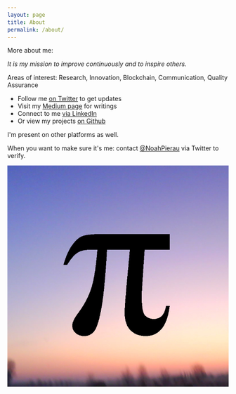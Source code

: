 ```yaml
---
layout: page
title: About
permalink: /about/
---
```


More about me: 

*It is my mission to improve continuously and to inspire others.*

Areas of interest: Research, Innovation, Blockchain, Communication, Quality Assurance

- Follow me [on Twitter][twitter] to get updates
- Visit my [Medium page][medium] for writings
- Connect to me [via LinkedIn][linkedin]
- Or view my projects [on Github][github]

I'm present on other platforms as well.

When you want to make sure it's me: 
contact [@NoahPierau][twitter] via Twitter to verify.

[twitter]: https://twitter.com/NoahPierau
[medium]: https://medium.com/@NoahPierau
[linkedin]: https://www.linkedin.com/in/noahpierau
[github]: https://github.com/noahpierau

![profile picture](/profile-picture.jpg)
